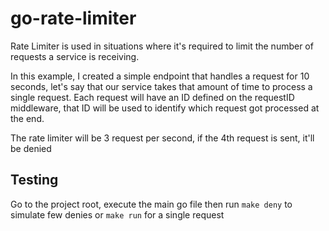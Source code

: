 # go-rate-limiter
Rate Limiter is used in situations where it's required to limit the number of requests a service is receiving.

In this example, I created a simple endpoint that handles a request for 10 seconds, let's say that our service takes that
amount of time to process a single request. Each request will have an ID defined on the requestID middleware, that ID
will be used to identify which request got processed at the end.

The rate limiter will be 3 request per second, if the 4th request is sent, it'll be denied

## Testing
Go to the project root, execute the main go file then run `make deny` to simulate few denies or `make run` for a single request
